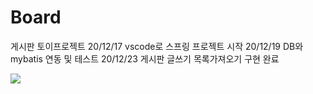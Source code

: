 # Board
게시판 토이프로젝트
20/12/17 vscode로 스프링 프로젝트 시작
20/12/19 DB와mybatis 연동 및 테스트
20/12/23 게시판 글쓰기 목록가져오기 구현 완료

<img src="https://github.com/gototheTK/Board/blob/main/bnngfngf20201223_120007.gif?raw=true">
